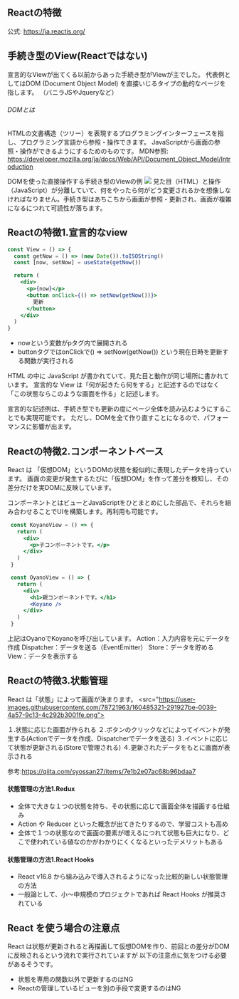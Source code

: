 ## Reactの特徴
公式: https://ja.reactjs.org/

## 手続き型のView(Reactではない)
宣言的なViewが出てくる以前からあった手続き型がViewが主でした。
代表例としてはDOM (Document Object Model) を直接いじるタイプの動的なページを指します。
（バニラJSやJqueryなど）

###### DOMとは
HTMLの文書構造（ツリー）を表現するプログラミングインターフェースを指し、プログラミング言語から参照・操作できます。
JavaScriptから画面の参照・操作ができるようにするためのものです。
MDN参照: https://developer.mozilla.org/ja/docs/Web/API/Document_Object_Model/Introduction

DOMを使った直接操作する手続き型のViewの例
<img src="https://i.gyazo.com/9284dbac092ceed522d6344724361cc2.png">
見た目（HTML）と操作（JavaScript）が分離していて、何をやったら何がどう変更されるかを想像しなければなりません。手続き型はあちこちから画面が参照・更新され、画面が複雑になるにつれて可読性が落ちます。

## Reactの特徴1.宣言的なview
```jsx
const View = () => {
  const getNow = () => (new Date()).toISOString()
  const [now, setNow] = useState(getNow())

  return (
    <div>
      <p>{now}</p>
      <button onClick={() => setNow(getNow())}>
        更新
      </button>
    </div>
  )
}
```
- nowという変数がpタグ内で展開される
- buttonタグではonClickで() => setNow(getNow()) という現在日時を更新する関数が実行される

HTML の中に JavaScript が書かれていて、見た目と動作が同じ場所に書かれています。
宣言的な View は「何が起きたら何をする」と記述するのではなく「この状態ならこのような画面を作る」と記述します。

宣言的な記述例は、手続き型でも更新の度にページ全体を読み込むようにすることでも実現可能です。
ただし、DOMを全て作り直すことになるので、パフォーマンスに影響が出ます。

## Reactの特徴2.コンポーネントベース
React は 「仮想DOM」というDOMの状態を擬似的に表現したデータを持っています。
画面の変更が発生するたびに「仮想DOM」を作って差分を検知し、その差分だけを実DOMに反映しています。

コンポーネントとはビューとJavaScriptをひとまとめにした部品で、それらを組み合わせることでUIを構築します。再利用も可能です。

```jsx
 const KoyanoView = () => {
   return (
     <div>
       <p>子コンポーネントです。</p>
     </div>
   )
 }
```
```jsx
 const OyanoView = () => {
   return (
     <div>
       <h1>親コンポーネントです。</h1>
       <Koyano />
     </div>
   )
 }
```
上記はOyanoでKoyanoを呼び出しています。
Action：入力内容を元にデータを作成
Dispatcher：データを送る（EventEmitter）
Store：データを貯める
View：データを表示する

## Reactの特徴3.状態管理
React は「状態」によって画面が決まります。
<src="https://user-images.githubusercontent.com/78721963/160485321-291927be-0039-4a57-9c13-4c292b3001fe.png">

１.状態に応じた画面が作られる
２.ボタンのクリックなどによってイベントが発生する(Actionでデータを作成、Dispatcherでデータを送る)
３.イベントに応じて状態が更新される(Storeで管理される)
４.更新されたデータをもとに画面が表示される

参考:https://qiita.com/syossan27/items/7e1b2e07ac68b96bdaa7

#### 状態管理の方法1.Redux
- 全体で大きな１つの状態を持ち、その状態に応じて画面全体を描画する仕組み
- Action や Reducer といった概念が出てきたりするので、学習コストも高め
- 全体で１つの状態なので画面の要素が増えるにつれて状態も巨大になり、どこで使われている値なのかがわかりにくくなるといったデメリットもある

#### 状態管理の方法1.React Hooks
- React v16.8 から組み込みで導入されるようになった比較的新しい状態管理の方法
- 一般論として、小〜中規模のプロジェクトであれば React Hooks が推奨されている

## React を使う場合の注意点
React は状態が更新されると再描画して仮想DOMを作り、前回との差分がDOMに反映されるという流れで実行されていますが
以下の注意点に気をつける必要があるそうです。
- 状態を専用の関数以外で更新するのはNG
- Reactの管理しているビューを別の手段で変更するのはNG
